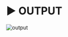 # :arrow_forward: OUTPUT 
![output](https://user-images.githubusercontent.com/41688158/172132473-e3f549a7-4cbe-4fce-b72d-b5be5e2f92dc.PNG)
